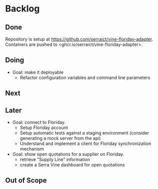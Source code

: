 # Backlog

## Done

Repository is setup at <https://github.com/serraict/vine-floriday-adapter>.
Containers are pushed to <ghcr.io/serraict/vine-floriday-adapter>.

## Doing

* Goal: make it deployable
  * Refactor configuration variables and command line parameters

## Next

## Later

* Goal: connect to Floriday.
  * Setup Floriday account
  * Setup automatic tests against a staging environment (consider generating a mock server from the api)
  * Understand and implement a client for Floriday synchronization mechanism
* Goal: show open quotations for a supplier on Floriday.
  * retrieve "Supply Line" information
  * create a Serra Vine dashboard for open quotations

## Out of Scope
